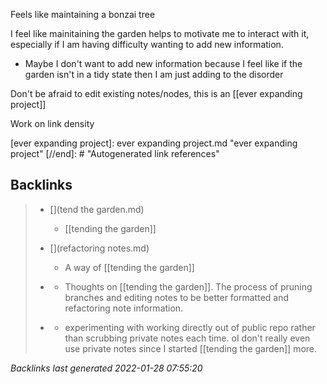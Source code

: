 Feels like maintaining a bonzai tree

I feel like mainitaining the garden helps to motivate me to interact with it, especially if I am having difficulty wanting to add new information.
-	Maybe I don't want to add new information because I feel like if the garden isn't in a tidy state then I am just adding to the disorder

Don't be afraid to edit existing notes/nodes, this is an [[ever expanding project]]

Work on link density

[//begin]: # "Autogenerated link references for markdown compatibility"
[ever expanding project]: ever expanding project.md "ever expanding project"
[//end]: # "Autogenerated link references"

## Backlinks

> - [](tend the garden.md)
>   - [[tending the garden]]
>    
> - [](refactoring notes.md)
>   - A way of [[tending the garden]]
>    
> - [](2021-01-10.md)
>   - Thoughts on [[tending the garden]]. The process of pruning branches and editing notes to be better formatted and refactoring note information.
>    
> - [](2021-01-11.md)
>   - experimenting with working directly out of public repo rather than scrubbing private notes each time. oI don't really even use private notes since I started [[tending the garden]] more.

_Backlinks last generated 2022-01-28 07:55:20_
